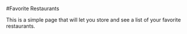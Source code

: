 #Favorite Restaurants

This is a simple page that will let you store and see a list of your favorite restaurants.

